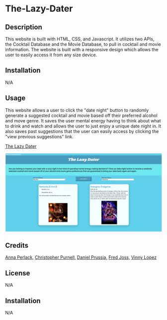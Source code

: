 # The-Lazy-Dater

## Description

This website is built with HTML, CSS, and Javascript. It utilizes two APIs, the Cocktail Database and the Movie Database, to pull in cocktail and movie information. The website is built with a responsive design which allows the user to easily access it from any size device.

## Installation

N/A

## Usage

This website allows a user to click the "date night" button to randomly generate a suggested cocktail and movie based off their preferred alcohol and move genre. It saves the user mental energy having to think about what to drink and watch and allows the user to just enjoy a unique date night in. It also saves past suggestions that the user can easily access by clicking the "view previous suggestions" link. 


[The Lazy Dater](https://fdjoss.github.io/The-Lazy-Dater/)

![screenshot](assets/images/screenshot-lazy-dater.png)


## Credits
[Anna Perlack,](https://github.com/annaperlack/)
[Christopher Purnell,](https://github.com/Ctpurnell/)
[Daniel Prussia,](https://github.com/Billthebaker/)
[Fred Joss,](https://github.com/FDJoss/)
[Vinny Lopez](https://github.com/vlopez99/)



## License

N/A

## Installation

N/A


